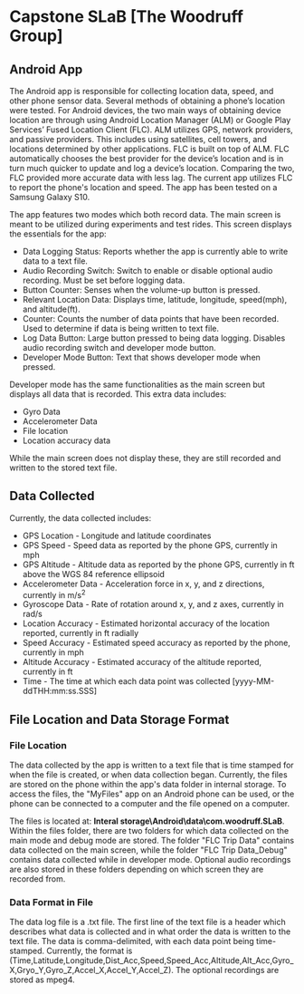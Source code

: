 # Capstone SLaB [The Woodruff Group]

## Android App
The Android app is responsible for collecting location data, speed, and other phone sensor data. Several methods of obtaining a 
phone’s location were tested. For Android devices, the two main ways of obtaining device location are through using 
Android Location Manager (ALM) or Google Play Services’ Fused Location Client (FLC). ALM utilizes GPS, network providers, and 
passive providers. This includes using satellites, cell towers, and locations determined by other applications. FLC is built on 
top of ALM. FLC automatically chooses the best provider for the device’s location and is in turn much quicker to update and log a 
device’s location. Comparing the two, FLC provided more accurate data with less lag. The current app utilizes FLC to report the 
phone's location and speed. The app has been tested on a Samsung Galaxy S10.

The app features two modes which both record data. The main screen is meant to be utilized during experiments and test rides. This
screen displays the essentials for the app:
- Data Logging Status: Reports whether the app is currently able to write data to a text file.
- Audio Recording Switch: Switch to enable or disable optional audio recording. Must be set before logging data.
- Button Counter: Senses when the volume-up button is pressed.
- Relevant Location Data: Displays time, latitude, longitude, speed(mph), and altitude(ft).
- Counter: Counts the number of data points that have been recorded. Used to determine if data is being written to text file.
- Log Data Button: Large button pressed to being data logging. Disables audio recording switch and developer mode button.
- Developer Mode Button: Text that shows developer mode when pressed.

Developer mode has the same functionalities as the main screen but displays all data that is recorded. This extra data includes:
- Gyro Data
- Accelerometer Data
- File location
- Location accuracy data

While the main screen does not display these, they are still recorded and written to the stored text file.

## Data Collected
Currently, the data collected includes:
- GPS Location - Longitude and latitude coordinates
- GPS Speed - Speed data as reported by the phone GPS, currently in mph
- GPS Altitude - Altitude data as reported by the phone GPS, currently in ft above the WGS 84 reference ellipsoid
- Accelerometer Data - Acceleration force in x, y, and z directions, currently in m/s<sup>2</sup>
- Gyroscope Data - Rate of rotation around x, y, and z axes, currently in rad/s
- Location Accuracy - Estimated horizontal accuracy of the location reported, currently in ft radially
- Speed Accuracy - Estimated speed accuracy as reported by the phone, currently in mph
- Altitude Accuracy - Estimated accuracy of the altitude reported, currently in ft
- Time - The time at which each data point was collected [yyyy-MM-ddTHH:mm:ss.SSS]

## File Location and Data Storage Format 
### File Location
The data collected by the app is written to a text file that is time stamped for when the file is created, or when data collection began.
Currently, the files are stored on the phone within the app's data folder in internal storage. To access the files, the "MyFiles" app on an Android phone 
can be used, or the phone can be connected to a computer and the file opened on a computer.

The files is located at: **Interal storage\Android\data\com.woodruff.SLaB**. Within the files folder, there are two folders for 
which data collected on the main mode and debug mode are stored. The folder "FLC Trip Data" contains data collected on the main screen,
while the folder "FLC Trip Data_Debug" contains data collected while in developer mode. Optional audio recordings are also stored
in these folders depending on which screen they are recorded from.

### Data Format in File
The data log file is a .txt file. The first line of the text file is a header which describes what data is collected and in what 
order the data is written to the text file. The data is comma-delimited, with each data point being time-stamped. Currently, 
the format is (Time,Latitude,Longitude,Dist_Acc,Speed,Speed_Acc,Altitude,Alt_Acc,Gyro_X,Gryo_Y,Gyro_Z,Accel_X,Accel_Y,Accel_Z).
The optional recordings are stored as mpeg4.

